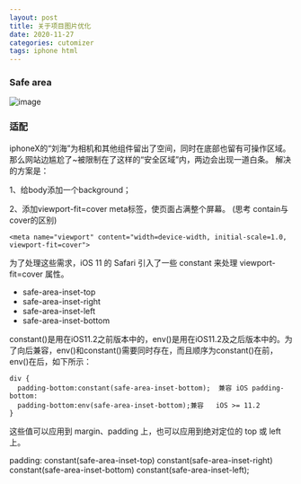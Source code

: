```yaml
---
layout: post
title: 关于项目图片优化
date: 2020-11-27
categories: cutomizer
tags: iphone html
---
```

### Safe area
![image](https://img-blog.csdnimg.cn/img_convert/82f6c4e3ebf95bfedf0b4c2619938c2b.png)
### 适配
iphoneX的“刘海”为相机和其他组件留出了空间，同时在底部也留有可操作区域。那么网站边尴尬了~被限制在了这样的“安全区域”内，两边会出现一道白条。
解决的方案是：

1、给body添加一个background；

2、添加viewport-fit=cover meta标签，使页面占满整个屏幕。
(思考 contain与cover的区别)
```
<meta name="viewport" content="width=device-width, initial-scale=1.0, viewport-fit=cover">
```

为了处理这些需求，iOS 11 的 Safari 引入了一些 constant 来处理 viewport-fit=cover 属性。


- safe-area-inset-top
- safe-area-inset-right
- safe-area-inset-left
- safe-area-inset-bottom

constant()是用在iOS11.2之前版本中的，env()是用在iOS11.2及之后版本中的。为了向后兼容，env()和constant()需要同时存在，而且顺序为constant()在前，env()在后，如下所示：

```
div {
  padding-bottom:constant(safe-area-inset-bottom);  兼容 iOS padding-bottom: 
  padding-bottom:env(safe-area-inset-bottom);兼容   iOS >= 11.2 
}
```
 
这些值可以应用到 margin、padding 上，也可以应用到绝对定位的 top 或 left 上。

padding: constant(safe-area-inset-top) constant(safe-area-inset-right) constant(safe-area-inset-bottom) constant(safe-area-inset-left);